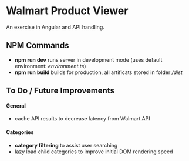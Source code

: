 # Walmart Product Viewer
An exercise in Angular and API handling.

## NPM Commands
- **npm run dev** runs server in development mode (uses default environment: *environment.ts*)
- **npm run build** builds for production, all artificats stored in folder */dist*

## To Do / Future Improvements

#### General
- cache API results to decrease latency from Walmart API

#### Categories
- **category filtering** to assist user searching
- lazy load child categories to improve initial DOM rendering speed